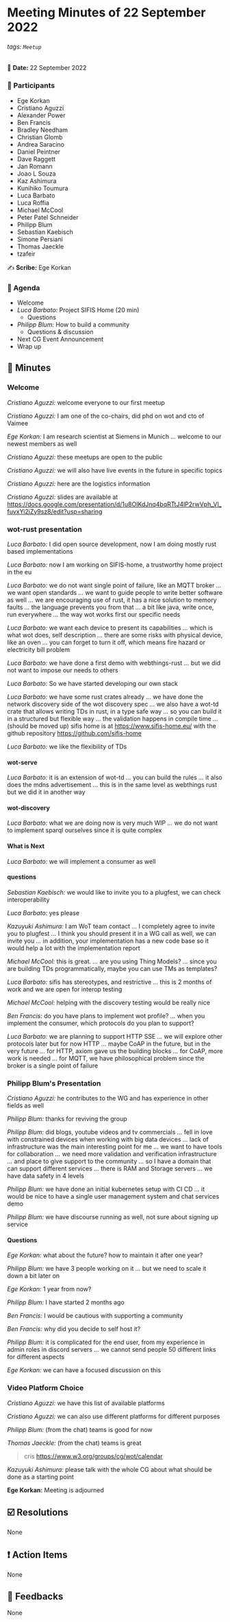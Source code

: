 Meeting Minutes of 22 September 2022
===

###### tags: `Meetup`

:date: **Date:** 22 September 2022

### :bust_in_silhouette: Participants

<!-- This list will copied over from the meeting tool -->
- Ege Korkan
- Cristiano Aguzzi
- Alexander Power
- Ben Francis
- Bradley Needham
- Christian Glomb
- Andrea Saracino
- Daniel Peintner
- Dave Raggett
- Jan Romann
- Joao L Souza
- Kaz Ashimura
- Kunihiko Toumura
- Luca Barbato
- Luca Roffia
- Michael McCool
- Peter Patel Schneider
- Philipp Blum
- Sebastian Kaebisch
- Simone Persiani
- Thomas Jaeckle
- tzafeir

:writing_hand: **Scribe:** Ege Korkan

### :scroll: Agenda

- Welcome
- *Luca Barbato:* Project SIFIS Home (20 min)
  - Questions
- *Philipp Blum:* How to build a community
  - Questions & discussion
- Next CG Event Announcement
- Wrap up


## :book: Minutes

### Welcome

*Cristiano Aguzzi:* welcome everyone to our first meetup

*Cristiano Aguzzi:* I am one of the co-chairs, did phd on wot and cto of Vaimee

*Ege Korkan:* I am research scientist at Siemens in Munich
*...* welcome to our newest members as well

*Cristiano Aguzzi:* these meetups are open to the public

*Cristiano Aguzzi:* we will also have live events in the future in specific topics

*Cristiano Aguzzi:* here are the logistics information

*Cristiano Aguzzi:* slides are available at https://docs.google.com/presentation/d/1u8OlKdJnq4bqRTtJ4lP2rwVph_Vl_fuvxYi2iZy9sz8/edit?usp=sharing

### wot-rust presentation

*Luca Barbato:* I did open source development, now I am doing mostly rust based implementations

*Luca Barbato:* now I am working on SIFIS-home, a trustworthy home project in the eu

*Luca Barbato:* we do not want single point of failure, like an MQTT broker
*...* we want open standards
*...* we want to guide people to write better software as well
*...* we are encouraging use of rust, it has a nice solution to memory faults
*...* the language prevents you from that
*...* a bit like java, write once, run everywhere
*...* the way wot works first our specific needs

*Luca Barbato:* we want each device to present its capabilities
*...* which is what wot does, self description
*...* there are some risks with physical device, like an oven
*...* you can forget to turn it off, which means fire hazard or electricity bill problem

*Luca Barbato:* we have done a first demo with webthings-rust
*...* but we did not want to impose our needs to others

*Luca Barbato:* So we have started developing our own stack

*Luca Barbato:* we have some rust crates already
*...* we have done the network discovery side of the wot discovery spec
*...* we also have a wot-td crate that allows writing TDs in rust, in a type safe way
*...* so you can build it in a structured but flexible way
*...* the validation happens in compile time
*...* (should be moved up) sifis home is at https://www.sifis-home.eu/ with the github repository https://github.com/sifis-home

*Luca Barbato:* we like the flexibility of TDs

#### wot-serve

*Luca Barbato:* it is an extension of wot-td
*...* you can build the rules
*...* it also does the mdns advertisement
*...* this is in the same level as webthings rust but we did it in another way

#### wot-discovery

*Luca Barbato:* what we are doing now is very much WIP
*...* we do not want to implement sparql ourselves since it is quite complex

#### What is Next

*Luca Barbato:* we will implement a consumer as well

#### questions

*Sebastian Kaebisch:* we would like to invite you to a plugfest, we can check interoperability

*Luca Barbato:* yes please

*Kazuyuki Ashimura:* I am WoT team contact
*...* I completely agree to invite you to plugfest
*...* I think you should present it in a WG call as well, we can invite you
*...* in addition, your implementation has a new code base so it would help a lot with the implementation report

*Michael McCool:* this is great.
*...* are you using Thing Models?
*...* since you are building TDs programmatically, maybe you can use TMs as templates?

*Luca Barbato:* sifis has stereotypes, and restrictive
*...* this is 2 months of work and we are open for interop testing

*Michael McCool:* helping with the discovery testing would be really nice

*Ben Francis:* do you have plans to implement wot profile?
*...* when you implement the consumer, which protocols do you plan to support?

*Luca Barbato:* we are planning to support HTTP SSE
*...* we will explore other protocols later but for now HTTP
*...* maybe CoAP in the future, but in the very future
*...* for HTTP, axiom gave us the building blocks
*...* for CoAP, more work is needed
*...* for MQTT, we have philosophical problem since the broker is a single point of failure

### Philipp Blum's Presentation

*Cristiano Aguzzi:* he contributes to the WG and has experience in other fields as well

*Philipp Blum:* thanks for reviving the group

*Philipp Blum:* did blogs, youtube videos and tv commercials
*...* fell in love with constrained devices when working with big data devices
*...* lack of infrastructure was the main interesting point for me
*...* we want to have tools for collaboration
*...* we need more validation and verification infrastructure
*...* and place to give support to the community
*...* so I have a domain that can support different services
*...* there is RAM and Storage servers
*...* we have data safety in 4 levels

*Philipp Blum:* we have done an initial kubernetes setup with CI CD
*...* it would be nice to have a single user management system and chat services
demo

*Philipp Blum:* we have discourse running as well, not sure about signing up service

#### Questions

*Ege Korkan:* what about the future? how to maintain it after one year?

*Philipp Blum:* we have 3 people working on it
*...* but we need to scale it down a bit later on

*Ege Korkan:* 1 year from now?

*Philipp Blum:* I have started 2 months ago

*Ben Francis:* I would be cautious with supporting a community

*Ben Francis:* why did you decide to self host it?

*Philipp Blum:* it is complicated for the end user, from my experience in admin roles in discord servers
*...* we cannot send people 50 different links for different aspects

*Ege Korkan:* we can have a focused discussion on this

### Video Platform Choice

*Cristiano Aguzzi:* we have this list of available platforms

*Cristiano Aguzzi:* we can also use different platforms for different purposes

*Philipp Blum:* (from the chat) teams is good for now

*Thomas Jaeckle:* (from the chat) teams is great

> cris https://www.w3.org/groups/cg/wot/calendar

*Kazuyuki Ashimura:* please talk with the whole CG about what should be done as a starting point

**Ege Korkan:** Meeting is adjourned
    
## :ballot_box_with_check: Resolutions

None

## :exclamation: Action Items

None

## :envelope_with_arrow: Feedbacks

None